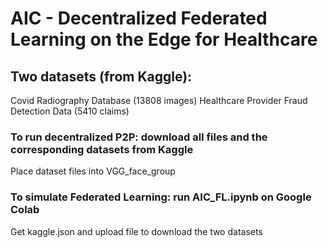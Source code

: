 # AIC - Decentralized Federated Learning on the Edge for Healthcare
## Two datasets (from Kaggle): 
Covid Radiography Database (13808 images)
Healthcare Provider Fraud Detection Data (5410 claims)
### To run decentralized P2P: download all files and the corresponding datasets from Kaggle
Place dataset files into VGG_face_group
### To simulate Federated Learning: run AIC_FL.ipynb on Google Colab
Get kaggle.json and upload file to download the two datasets
